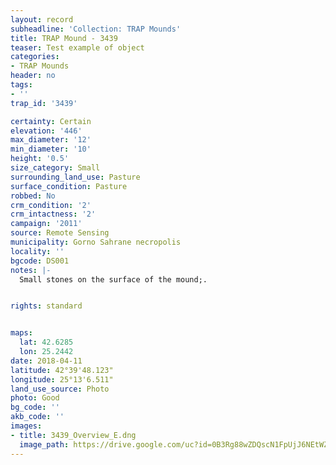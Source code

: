 ```yaml
---
layout: record
subheadline: 'Collection: TRAP Mounds'
title: TRAP Mound - 3439
teaser: Test example of object
categories:
- TRAP Mounds
header: no
tags:
- ''
trap_id: '3439'

certainty: Certain
elevation: '446'
max_diameter: '12'
min_diameter: '10'
height: '0.5'
size_category: Small
surrounding_land_use: Pasture
surface_condition: Pasture
robbed: No
crm_condition: '2'
crm_intactness: '2'
campaign: '2011'
source: Remote Sensing
municipality: Gorno Sahrane necropolis
locality: ''
bgcode: DS001
notes: |-
  Small stones on the surface of the mound;.


rights: standard


maps:
  lat: 42.6285
  lon: 25.2442
date: 2018-04-11
latitude: 42°39'48.123"
longitude: 25°13'6.511"
land_use_source: Photo
photo: Good
bg_code: ''
akb_code: ''
images:
- title: 3439_Overview_E.dng
  image_path: https://drive.google.com/uc?id=0B3Rg88wZDQscN1FpUjJ6NEtWZ0E
---
```


